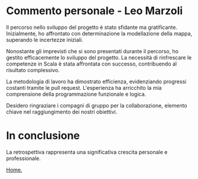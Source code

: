 # Commento personale - Leo Marzoli

Il percorso nello sviluppo del progetto è stato sfidante ma gratificante. Inizialmente, ho affrontato con determinazione la modellazione della mappa, superando le incertezze iniziali.

Nonostante gli imprevisti che si sono presentati durante il percorso, ho gestito efficacemente lo sviluppo del progetto. La necessità di rinfrescare le competenze in Scala è stata affrontata con successo, contribuendo al risultato complessivo.

La metodologia di lavoro ha dimostrato efficienza, evidenziando progressi costanti tramite le pull request. L'esperienza ha arricchito la mia comprensione della programmazione funzionale e logica.

Desidero ringraziare i compagni di gruppo per la collaborazione, elemento chiave nel raggiungimento dei nostri obiettivi. 

# In conclusione
La retrospettiva rappresenta una significativa crescita personale e professionale.

[Home.](../index.md)
